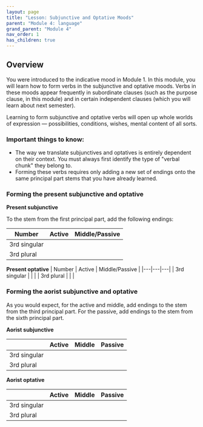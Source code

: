 ```yaml
---
layout: page
title: "Lesson: Subjunctive and Optative Moods"
parent: "Module 4: language"
grand_parent: "Module 4"
nav_order: 1
has_children: true
---
```


## Overview

You were introduced to the indicative mood in Module 1. In this module, you will learn how to form verbs in the subjunctive and optative moods. Verbs in these moods appear frequently in subordinate clauses (such as the purpose clause, in this module) and in certain independent clauses (which you will learn about next semester).

Learning to form subjunctive and optative verbs will open up whole worlds of expression — possibilities, conditions, wishes, mental content of all sorts.

### Important things to know:

- The way we translate subjunctives and optatives is entirely dependent on their context. You must always first identify the type of "verbal chunk" they belong to.
- Forming these verbs requires only adding a new set of endings onto the same principal part stems that you have already learned.

### Forming the present subjunctive and optative

**Present subjunctive**

To the stem from the first principal part, add the following endings:

| Number  | Active  | Middle/Passive  |
|---|---|---|
| 3rd singular  |   |   |
| 3rd plural  |   |   |


**Present optative**
| Number  | Active  | Middle/Passive  |
|---|---|---|
| 3rd singular  |   |   |
| 3rd plural  |   |   |

### Forming the aorist subjunctive and optative

As you would expect, for the active and middle, add endings to the stem from the third principal part. For the passive, add endings to the stem from the sixth principal part.

**Aorist subjunctive**

|   | Active  | Middle  | Passive  |
|---|---|---|---|
| 3rd singular  |   |   |   |
|  3rd plural |   |   |   |

**Aorist optative**

|   | Active  | Middle  | Passive  |
|---|---|---|---|
| 3rd singular  |   |   |   |
|  3rd plural |   |   |   |
